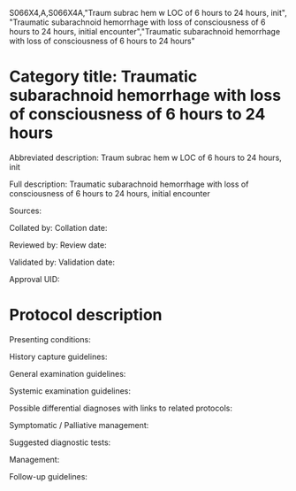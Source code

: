 S066X4,A,S066X4A,"Traum subrac hem w LOC of 6 hours to 24 hours, init", "Traumatic subarachnoid hemorrhage with loss of consciousness of 6 hours to 24 hours, initial encounter","Traumatic subarachnoid hemorrhage with loss of consciousness of 6 hours to 24 hours"
# Category title: Traumatic subarachnoid hemorrhage with loss of consciousness of 6 hours to 24 hours

Abbreviated description: Traum subrac hem w LOC of 6 hours to 24 hours, init

Full description: Traumatic subarachnoid hemorrhage with loss of consciousness of 6 hours to 24 hours, initial encounter

Sources:

Collated by:
Collation date:

Reviewed by:
Review date:

Validated by:
Validation date:

Approval UID:

# Protocol description

Presenting conditions:

History capture guidelines:

General examination guidelines:

Systemic examination guidelines:

Possible differential diagnoses with links to related protocols:

Symptomatic / Palliative management:

Suggested diagnostic tests:

Management:

Follow-up guidelines:
